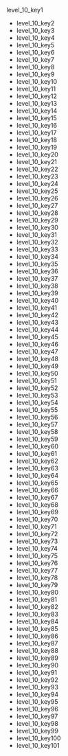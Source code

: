 level_10_key1
- level_10_key2
- level_10_key3
- level_10_key4
- level_10_key5
- level_10_key6
- level_10_key7
- level_10_key8
- level_10_key9
- level_10_key10
- level_10_key11
- level_10_key12
- level_10_key13
- level_10_key14
- level_10_key15
- level_10_key16
- level_10_key17
- level_10_key18
- level_10_key19
- level_10_key20
- level_10_key21
- level_10_key22
- level_10_key23
- level_10_key24
- level_10_key25
- level_10_key26
- level_10_key27
- level_10_key28
- level_10_key29
- level_10_key30
- level_10_key31
- level_10_key32
- level_10_key33
- level_10_key34
- level_10_key35
- level_10_key36
- level_10_key37
- level_10_key38
- level_10_key39
- level_10_key40
- level_10_key41
- level_10_key42
- level_10_key43
- level_10_key44
- level_10_key45
- level_10_key46
- level_10_key47
- level_10_key48
- level_10_key49
- level_10_key50
- level_10_key51
- level_10_key52
- level_10_key53
- level_10_key54
- level_10_key55
- level_10_key56
- level_10_key57
- level_10_key58
- level_10_key59
- level_10_key60
- level_10_key61
- level_10_key62
- level_10_key63
- level_10_key64
- level_10_key65
- level_10_key66
- level_10_key67
- level_10_key68
- level_10_key69
- level_10_key70
- level_10_key71
- level_10_key72
- level_10_key73
- level_10_key74
- level_10_key75
- level_10_key76
- level_10_key77
- level_10_key78
- level_10_key79
- level_10_key80
- level_10_key81
- level_10_key82
- level_10_key83
- level_10_key84
- level_10_key85
- level_10_key86
- level_10_key87
- level_10_key88
- level_10_key89
- level_10_key90
- level_10_key91
- level_10_key92
- level_10_key93
- level_10_key94
- level_10_key95
- level_10_key96
- level_10_key97
- level_10_key98
- level_10_key99
- level_10_key100
- level_10_key101
